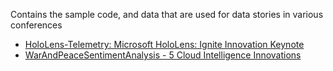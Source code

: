 Contains the sample code, and data that are used for data stories in various conferences

- [HoloLens-Telemetry: Microsoft HoloLens: Ignite Innovation Keynote](https://www.youtube.com/watch?v=gC_4JxF0e_k)
- [WarAndPeaceSentimentAnalysis - 5 Cloud Intelligence Innovations](https://channel9.msdn.com/Events/Machine-Learning-and-Data-Sciences-Conference/Data-Science-Summit-2016/K001)
